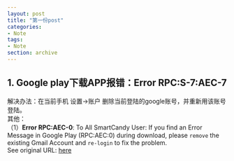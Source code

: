 ```yaml
---
layout: post
title: "第一份post"
categories:
- Note
tags:
- Note
section: archive
---
```


## 1. Google play下载APP报错：Error RPC:S-7:AEC-7  
解决办法：在当前手机 设置->账户 删除当前登陆的google账号，并重新用该账号登陆。  
其他：  
（1）**Error RPC:AEC-0**: To All SmartCandy User: If you find an Error Message in Google Play (RPC:AEC:0) during download, please `remove` the existing Gmail Account and `re-login` to fix the problem.    
See original URL: [here](https://zh-tw.facebook.com/smartcandy.hk/posts/255023754620238)



